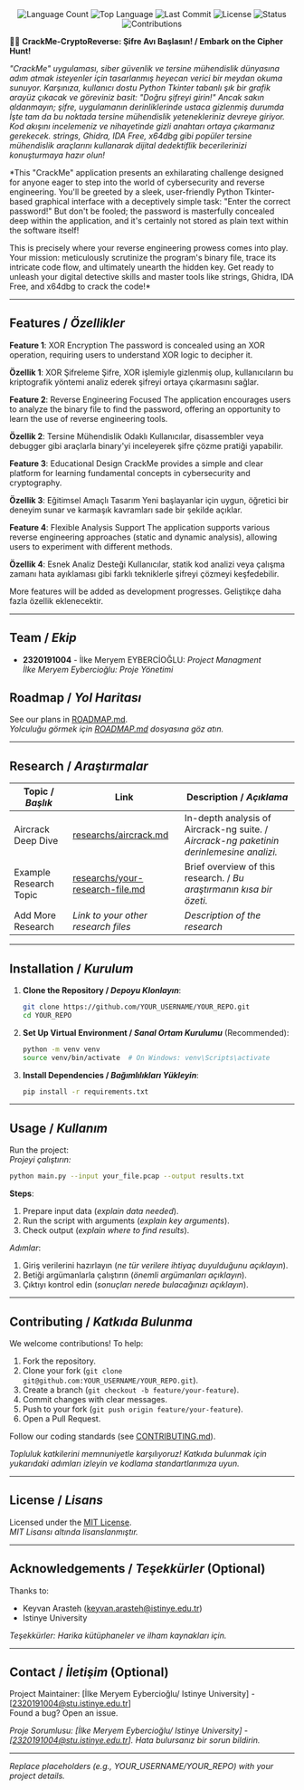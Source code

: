 <div align="center">
  <img src="https://img.shields.io/github/languages/count/metteora13/CrackMe-CryptoReverse?style=flat-square&color=blueviolet" alt="Language Count">
  <img src="https://img.shields.io/github/languages/top/metteora13/CrackMe-CryptoReverse?style=flat-square&color=1e90ff" alt="Top Language">
  <img src="https://img.shields.io/github/last-commit/metteora13/CrackMe-CryptoReverse?style=flat-square&color=ff69b4" alt="Last Commit">
  <img src="https://img.shields.io/github/license/metteora13/CrackMe-CryptoReverse?style=flat-square&color=yellow" alt="License">
  <img src="https://img.shields.io/badge/Status-Active-green?style=flat-square" alt="Status">
  <img src="https://img.shields.io/badge/Contributions-Welcome-brightgreen?style=flat-square" alt="Contributions">
</div>

🕵️‍♂️ **CrackMe-CryptoReverse: Şifre Avı Başlasın! / Embark on the Cipher Hunt!**

*"CrackMe" uygulaması, siber güvenlik ve tersine mühendislik dünyasına adım atmak isteyenler için tasarlanmış heyecan verici bir meydan okuma sunuyor. Karşınıza, kullanıcı dostu Python Tkinter tabanlı şık bir grafik arayüz çıkacak ve göreviniz basit: "Doğru şifreyi girin!" Ancak sakın aldanmayın; şifre, uygulamanın derinliklerinde ustaca gizlenmiş durumda
İşte tam da bu noktada tersine mühendislik yetenekleriniz devreye giriyor. Kod akışını incelemeniz ve nihayetinde gizli anahtarı ortaya çıkarmanız gerekecek. strings, Ghidra, IDA Free, x64dbg gibi popüler tersine mühendislik araçlarını kullanarak dijital dedektiflik becerilerinizi konuşturmaya hazır olun!*

*This "CrackMe" application presents an exhilarating challenge designed for anyone eager to step into the world of cybersecurity and reverse engineering. You'll be greeted by a sleek, user-friendly Python Tkinter-based graphical interface with a deceptively simple task: "Enter the correct password!" But don't be fooled; the password is masterfully concealed deep within the application, and it's certainly not stored as plain text within the software itself!

This is precisely where your reverse engineering prowess comes into play. Your mission: meticulously scrutinize the program's binary file, trace its intricate code flow, and ultimately unearth the hidden key. Get ready to unleash your digital detective skills and master tools like strings, Ghidra, IDA Free, and x64dbg to crack the code!*

---

## Features / *Özellikler*

**Feature 1**: XOR Encryption
The password is concealed using an XOR operation, requiring users to understand XOR logic to decipher it.

**Özellik 1**: XOR Şifreleme
Şifre, XOR işlemiyle gizlenmiş olup, kullanıcıların bu kriptografik yöntemi analiz ederek şifreyi ortaya çıkarmasını sağlar.

**Feature 2**: Reverse Engineering Focused
The application encourages users to analyze the binary file to find the password, offering an opportunity to learn the use of reverse engineering tools.

**Özellik 2**: Tersine Mühendislik Odaklı
Kullanıcılar, disassembler veya debugger gibi araçlarla binary'yi inceleyerek şifre çözme pratiği yapabilir.

**Feature 3**: Educational Design
CrackMe provides a simple and clear platform for learning fundamental concepts in cybersecurity and cryptography.

**Özellik 3**: Eğitimsel Amaçlı Tasarım
Yeni başlayanlar için uygun, öğretici bir deneyim sunar ve karmaşık kavramları sade bir şekilde açıklar.

**Feature 4**: Flexible Analysis Support
The application supports various reverse engineering approaches (static and dynamic analysis), allowing users to experiment with different methods.

**Özellik 4**: Esnek Analiz Desteği
Kullanıcılar, statik kod analizi veya çalışma zamanı hata ayıklaması gibi farklı tekniklerle şifreyi çözmeyi keşfedebilir.

More features will be added as development progresses.
Geliştikçe daha fazla özellik eklenecektir.

---

## Team / *Ekip*

- **2320191004** - İlke Meryem EYBERCİOĞLU: *Project Managment*  
  *İlke Meryem Eybercioğlu: Proje Yönetimi*


## Roadmap / *Yol Haritası*

See our plans in [ROADMAP.md](ROADMAP.md).  
*Yolculuğu görmek için [ROADMAP.md](ROADMAP.md) dosyasına göz atın.*

---

## Research / *Araştırmalar*

| Topic / *Başlık*        | Link                                    | Description / *Açıklama*                        |
|-------------------------|-----------------------------------------|------------------------------------------------|
| Aircrack Deep Dive      | [researchs/aircrack.md](researchs/aircrack.md) | In-depth analysis of Aircrack-ng suite. / *Aircrack-ng paketinin derinlemesine analizi.* |
| Example Research Topic  | [researchs/your-research-file.md](researchs/your-research-file.md) | Brief overview of this research. / *Bu araştırmanın kısa bir özeti.* |
| Add More Research       | *Link to your other research files*     | *Description of the research*                  |

---

## Installation / *Kurulum*

1. **Clone the Repository / *Depoyu Klonlayın***:  
   ```bash
   git clone https://github.com/YOUR_USERNAME/YOUR_REPO.git
   cd YOUR_REPO
   ```

2. **Set Up Virtual Environment / *Sanal Ortam Kurulumu*** (Recommended):  
   ```bash
   python -m venv venv
   source venv/bin/activate  # On Windows: venv\Scripts\activate
   ```

3. **Install Dependencies / *Bağımlılıkları Yükleyin***:  
   ```bash
   pip install -r requirements.txt
   ```

---

## Usage / *Kullanım*

Run the project:  
*Projeyi çalıştırın:*

```bash
python main.py --input your_file.pcap --output results.txt
```

**Steps**:  
1. Prepare input data (*explain data needed*).  
2. Run the script with arguments (*explain key arguments*).  
3. Check output (*explain where to find results*).  

*Adımlar*:  
1. Giriş verilerini hazırlayın (*ne tür verilere ihtiyaç duyulduğunu açıklayın*).  
2. Betiği argümanlarla çalıştırın (*önemli argümanları açıklayın*).  
3. Çıktıyı kontrol edin (*sonuçları nerede bulacağınızı açıklayın*).

---

## Contributing / *Katkıda Bulunma*

We welcome contributions! To help:  
1. Fork the repository.  
2. Clone your fork (`git clone git@github.com:YOUR_USERNAME/YOUR_REPO.git`).  
3. Create a branch (`git checkout -b feature/your-feature`).  
4. Commit changes with clear messages.  
5. Push to your fork (`git push origin feature/your-feature`).  
6. Open a Pull Request.  

Follow our coding standards (see [CONTRIBUTING.md](CONTRIBUTING.md)).  

*Topluluk katkilerini memnuniyetle karşılıyoruz! Katkıda bulunmak için yukarıdaki adımları izleyin ve kodlama standartlarımıza uyun.*

---

## License / *Lisans*

Licensed under the [MIT License](LICENSE.md).  
*MIT Lisansı altında lisanslanmıştır.*

---

## Acknowledgements / *Teşekkürler* (Optional)

Thanks to:  
- Keyvan Arasteh (keyvan.arasteh@istinye.edu.tr)
- Istinye University

*Teşekkürler: Harika kütüphaneler ve ilham kaynakları için.*

---

## Contact / *İletişim* (Optional)

Project Maintainer: [İlke Meryem Eybercioğlu/ Istinye University] - [2320191004@stu.istinye.edu.tr]  
Found a bug? Open an issue.  

*Proje Sorumlusu: [İlke Meryem Eybercioğlu/ Istinye University] - [2320191004@stu.istinye.edu.tr]. Hata bulursanız bir sorun bildirin.*

---

*Replace placeholders (e.g., YOUR_USERNAME/YOUR_REPO) with your project details.*
